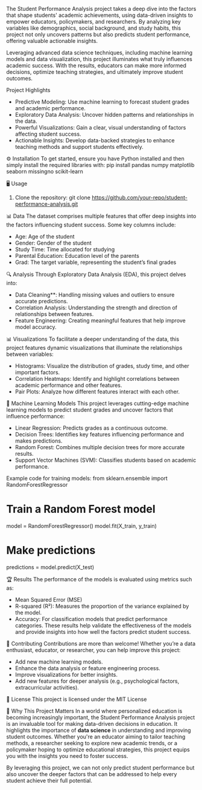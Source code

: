 The Student Performance Analysis project takes a deep dive into the factors that shape students' academic achievements, using data-driven insights to empower educators, policymakers, and researchers. By analyzing key variables like demographics, social background, and study habits, this project not only uncovers patterns but also predicts student performance, offering valuable actionable insights.

Leveraging advanced data science techniques, including machine learning models and data visualization, this project illuminates what truly influences academic success. With the results, educators can make more informed decisions, optimize teaching strategies, and ultimately improve student outcomes.

Project Highlights
- Predictive Modeling: Use machine learning to forecast student grades and academic performance.
- Exploratory Data Analysis: Uncover hidden patterns and relationships in the data.
- Powerful Visualizations: Gain a clear, visual understanding of factors affecting student success.
- Actionable Insights: Develop data-backed strategies to enhance teaching methods and support students effectively.

⚙️ Installation
To get started, ensure you have Python installed and then simply install the required libraries with:
pip install pandas numpy matplotlib seaborn missingno scikit-learn

🖥️ Usage
1. Clone the repository:
git clone https://github.com/your-repo/student-performance-analysis.git

📊 Data
The dataset comprises multiple features that offer deep insights into the factors influencing student success. Some key columns include:
- Age: Age of the student
- Gender: Gender of the student
- Study Time: Time allocated for studying
- Parental Education: Education level of the parents
- Grad: The target variable, representing the student’s final grades

🔍 Analysis
Through Exploratory Data Analysis (EDA), this project delves into:
- Data Cleaning**: Handling missing values and outliers to ensure accurate predictions.
- Correlation Analysis: Understanding the strength and direction of relationships between features.
- Feature Engineering: Creating meaningful features that help improve model accuracy.

📊 Visualizations
To facilitate a deeper understanding of the data, this project features dynamic visualizations that illuminate the relationships between variables:
- Histograms: Visualize the distribution of grades, study time, and other important factors.
- Correlation Heatmaps: Identify and highlight correlations between academic performance and other features.
- Pair Plots: Analyze how different features interact with each other.

🤖 Machine Learning Models
This project leverages cutting-edge machine learning models to predict student grades and uncover factors that influence performance:
- Linear Regression: Predicts grades as a continuous outcome.
- Decision Trees: Identifies key features influencing performance and makes predictions.
- Random Forest: Combines multiple decision trees for more accurate results.
- Support Vector Machines (SVM): Classifies students based on academic performance.

Example code for training models:
from sklearn.ensemble import RandomForestRegressor
# Train a Random Forest model
model = RandomForestRegressor()
model.fit(X_train, y_train)

# Make predictions
predictions = model.predict(X_test)

🏆 Results
The performance of the models is evaluated using metrics such as:
- Mean Squared Error (MSE)
- R-squared (R²): Measures the proportion of the variance explained by the model.
- Accuracy: For classification models that predict performance categories.
These results help validate the effectiveness of the models and provide insights into how well the factors predict student success.

🙌 Contributing
Contributions are more than welcome! Whether you’re a data enthusiast, educator, or researcher, you can help improve this project:
- Add new machine learning models.
- Enhance the data analysis or feature engineering process.
- Improve visualizations for better insights.
- Add new features for deeper analysis (e.g., psychological factors, extracurricular activities).

📄 License
This project is licensed under the MIT License 

🔑 Why This Project Matters
In a world where personalized education is becoming increasingly important, the Student Performance Analysis project is an invaluable tool for making data-driven decisions in education. It highlights the importance of **data science** in understanding and improving student outcomes. Whether you're an educator aiming to tailor teaching methods, a researcher seeking to explore new academic trends, or a policymaker hoping to optimize educational strategies, this project equips you with the insights you need to foster success.

By leveraging this project, we can not only predict student performance but also uncover the deeper factors that can be addressed to help every student achieve their full potential.
